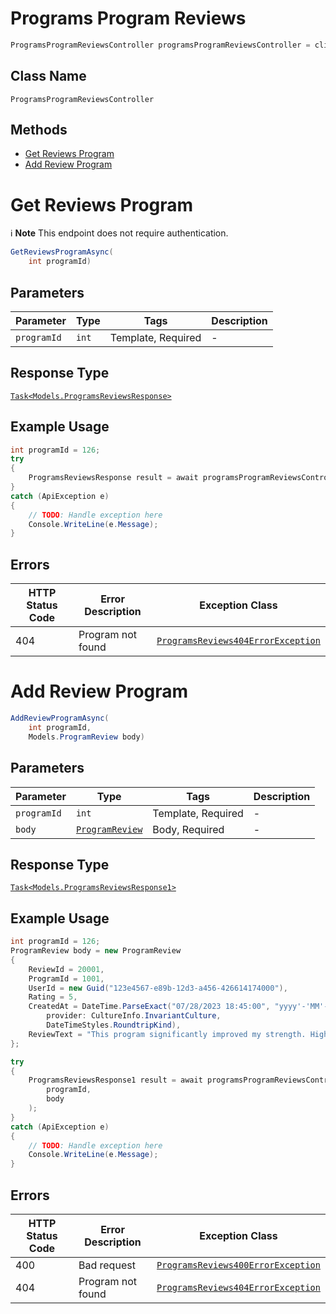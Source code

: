 # Programs Program Reviews

```csharp
ProgramsProgramReviewsController programsProgramReviewsController = client.ProgramsProgramReviewsController;
```

## Class Name

`ProgramsProgramReviewsController`

## Methods

* [Get Reviews Program](../../doc/controllers/programs-program-reviews.md#get-reviews-program)
* [Add Review Program](../../doc/controllers/programs-program-reviews.md#add-review-program)


# Get Reviews Program

:information_source: **Note** This endpoint does not require authentication.

```csharp
GetReviewsProgramAsync(
    int programId)
```

## Parameters

| Parameter | Type | Tags | Description |
|  --- | --- | --- | --- |
| `programId` | `int` | Template, Required | - |

## Response Type

[`Task<Models.ProgramsReviewsResponse>`](../../doc/models/programs-reviews-response.md)

## Example Usage

```csharp
int programId = 126;
try
{
    ProgramsReviewsResponse result = await programsProgramReviewsController.GetReviewsProgramAsync(programId);
}
catch (ApiException e)
{
    // TODO: Handle exception here
    Console.WriteLine(e.Message);
}
```

## Errors

| HTTP Status Code | Error Description | Exception Class |
|  --- | --- | --- |
| 404 | Program not found | [`ProgramsReviews404ErrorException`](../../doc/models/programs-reviews-404-error-exception.md) |


# Add Review Program

```csharp
AddReviewProgramAsync(
    int programId,
    Models.ProgramReview body)
```

## Parameters

| Parameter | Type | Tags | Description |
|  --- | --- | --- | --- |
| `programId` | `int` | Template, Required | - |
| `body` | [`ProgramReview`](../../doc/models/program-review.md) | Body, Required | - |

## Response Type

[`Task<Models.ProgramsReviewsResponse1>`](../../doc/models/programs-reviews-response-1.md)

## Example Usage

```csharp
int programId = 126;
ProgramReview body = new ProgramReview
{
    ReviewId = 20001,
    ProgramId = 1001,
    UserId = new Guid("123e4567-e89b-12d3-a456-426614174000"),
    Rating = 5,
    CreatedAt = DateTime.ParseExact("07/28/2023 18:45:00", "yyyy'-'MM'-'dd'T'HH':'mm':'ss.FFFFFFFK",
        provider: CultureInfo.InvariantCulture,
        DateTimeStyles.RoundtripKind),
    ReviewText = "This program significantly improved my strength. Highly recommended for intermediate lifters!",
};

try
{
    ProgramsReviewsResponse1 result = await programsProgramReviewsController.AddReviewProgramAsync(
        programId,
        body
    );
}
catch (ApiException e)
{
    // TODO: Handle exception here
    Console.WriteLine(e.Message);
}
```

## Errors

| HTTP Status Code | Error Description | Exception Class |
|  --- | --- | --- |
| 400 | Bad request | [`ProgramsReviews400ErrorException`](../../doc/models/programs-reviews-400-error-exception.md) |
| 404 | Program not found | [`ProgramsReviews404ErrorException`](../../doc/models/programs-reviews-404-error-exception.md) |

